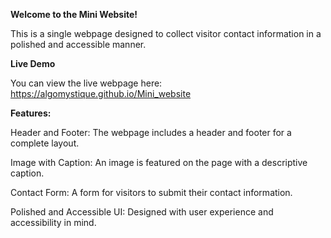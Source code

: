 **Welcome to the Mini Website!**

This is a single webpage designed to collect visitor contact information in a polished and accessible manner.

**Live Demo**

You can view the live webpage here: https://algomystique.github.io/Mini_website

**Features:**

Header and Footer: The webpage includes a header and footer for a complete layout.

Image with Caption: An image is featured on the page with a descriptive caption.

Contact Form: A form for visitors to submit their contact information.

Polished and Accessible UI: Designed with user experience and accessibility in mind.
